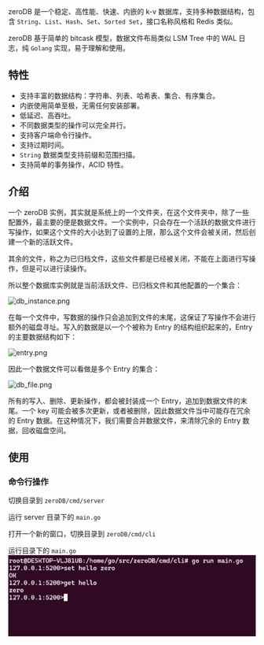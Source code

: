 

zeroDB 是一个稳定、高性能、快速、内嵌的 k-v 数据库，支持多种数据结构，包含 `String`、`List`、`Hash`、`Set`、`Sorted Set`，接口名称风格和 Redis 类似。

zeroDB 基于简单的 bitcask 模型，数据文件布局类似 LSM Tree 中的 WAL 日志，纯 `Golang` 实现，易于理解和使用。



## 特性

* 支持丰富的数据结构：字符串、列表、哈希表、集合、有序集合。
* 内嵌使用简单至极，无需任何安装部署。
* 低延迟、高吞吐。
* 不同数据类型的操作可以完全并行。
* 支持客户端命令行操作。
* 支持过期时间。
* `String` 数据类型支持前缀和范围扫描。
* 支持简单的事务操作，ACID 特性。

## 介绍

一个 zeroDB 实例，其实就是系统上的一个文件夹，在这个文件夹中，除了一些配置外，最主要的便是数据文件。一个实例中，只会存在一个活跃的数据文件进行写操作，如果这个文件的大小达到了设置的上限，那么这个文件会被关闭，然后创建一个新的活跃文件。

其余的文件，称之为已归档文件，这些文件都是已经被关闭，不能在上面进行写操作，但是可以进行读操作。

所以整个数据库实例就是当前活跃文件、已归档文件和其他配置的一个集合：

![db_instance.png](https://i.loli.net/2021/03/14/2WpobcYO43x1FHR.png)

在每一个文件中，写数据的操作只会追加到文件的末尾，这保证了写操作不会进行额外的磁盘寻址。写入的数据是以一个个被称为 Entry 的结构组织起来的，Entry 的主要数据结构如下：

![entry.png](https://i.loli.net/2021/03/14/cVIGPa14feKloJ2.png)

因此一个数据文件可以看做是多个 Entry 的集合：

![db_file.png](https://i.loli.net/2021/03/14/f3KOnNgEhmbetxa.png)

所有的写入、删除、更新操作，都会被封装成一个 Entry，追加到数据文件的末尾。一个 key 可能会被多次更新，或者被删除，因此数据文件当中可能存在冗余的 Entry 数据。在这种情况下，我们需要合并数据文件，来清除冗余的 Entry 数据，回收磁盘空间。

## 使用

### 命令行操作

切换目录到 `zeroDB/cmd/server`

运行 server 目录下的 `main.go`

打开一个新的窗口，切换目录到 `zeroDB/cmd/cli`

运行目录下的 `main.go`
<img src="./image.png">

